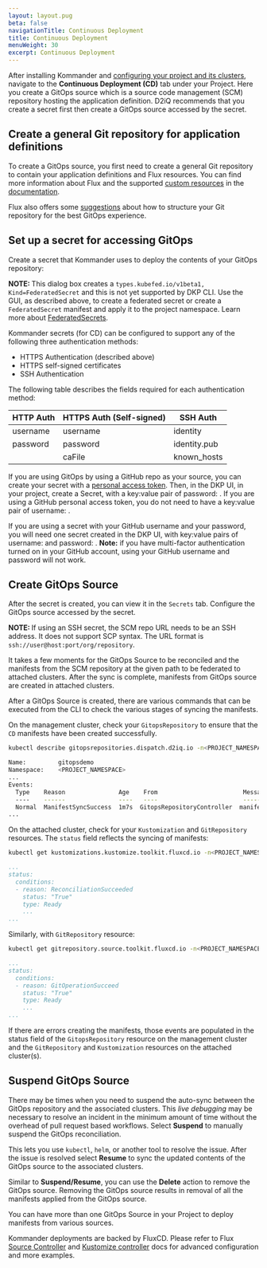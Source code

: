 ```yaml
---
layout: layout.pug
beta: false
navigationTitle: Continuous Deployment
title: Continuous Deployment
menuWeight: 30
excerpt: Continuous Deployment
---
```


After installing Kommander and [configuring your project and its clusters](../../), navigate to the **Continuous Deployment (CD)** tab under your Project. Here you create a GitOps source which is a source code management (SCM) repository hosting the application definition. D2iQ recommends that you create a secret first then create a GitOps source accessed by the secret.

## Create a general Git repository for application definitions

To create a GitOps source, you first need to create a general Git repository to contain your application definitions and Flux resources. You can find more information about Flux and the supported [custom resources](https://fluxcd.io/docs/concepts/#reconciliation) in the [documentation](https://fluxcd.io/docs/concepts/).

Flux also offers some [suggestions](https://fluxcd.io/docs/guides/repository-structure/) about how to structure your Git repository for the best GitOps experience.

## Set up a secret for accessing GitOps

Create a secret that Kommander uses to deploy the contents of your GitOps repository:

<p class="message--note"><strong>NOTE: </strong>This dialog box creates a <code>types.kubefed.io/v1beta1, Kind=FederatedSecret</code> and this is not yet supported by DKP CLI. Use the GUI, as described above, to create a federated secret or create a <code>FederatedSecret</code> manifest and apply it to the project namespace. Learn more about <a href="../../project-secrets/">FederatedSecrets</a>.</p>

Kommander secrets (for CD) can be configured to support any of the following three authentication methods:

- HTTPS Authentication (described above)
- HTTPS self-signed certificates
- SSH Authentication

The following table describes the fields required for each authentication method:

| HTTP Auth  | HTTPS Auth (Self-signed) | SSH Auth     |
| -----------| ------------------------ | ------------ |
| username   | username                 | identity     |
| password   | password                 | identity.pub |
|            | caFile                   | known_hosts  |

<!-- Refer https://fluxcd.io/docs/components/source/gitrepositories/#spec-examples for flux examples (not everything in there is supported) -->

If you are using GitOps by using a GitHub repo as your source, you can create your secret with a [personal access token][github-token].
Then, in the DKP UI, in your project, create a Secret, with a key:value pair of password: <your-token-created-on-github>.
If you are using a GitHub personal access token, you do not need to have a key:value pair of username: <your-github-username>.

If you are using a secret with your GitHub username and your password, you will need one secret created in the DKP UI, with key:value pairs of username: <your-github-username> and password: <your-github-username>.
**Note:** if you have multi-factor authentication turned on in your GitHub account, using your GitHub username and password will not work.

## Create GitOps Source

After the secret is created, you can view it in the `Secrets` tab. Configure the GitOps source accessed by the secret.

<p class="message--important"><strong>NOTE: </strong>If using an SSH secret, the SCM repo URL needs to be an SSH address. It does not support SCP syntax. The URL format is <code>ssh://user@host:port/org/repository</code>.</p>

It takes a few moments for the GitOps Source to be reconciled and the manifests from the SCM repository at the given path to be federated to attached clusters. After the sync is complete, manifests from GitOps source are created in attached clusters.

After a GitOps Source is created, there are various commands that can be executed from the CLI to check the various stages of syncing the manifests.

On the management cluster, check your `GitopsRepository` to ensure that the `CD` manifests have been created successfully.

```bash
kubectl describe gitopsrepositories.dispatch.d2iq.io -n<PROJECT_NAMESPACE> gitopsdemo
```

```sh
Name:         gitopsdemo
Namespace:    <PROJECT_NAMESPACE>
...
Events:
  Type    Reason               Age    From                        Message
  ----    ------               ----   ----                        -------
  Normal  ManifestSyncSuccess  1m7s  GitopsRepositoryController  manifests synced to bootstrap repo
...
```

On the attached cluster, check for your `Kustomization` and `GitRepository` resources. The `status` field reflects the syncing of manifests:

```bash
kubectl get kustomizations.kustomize.toolkit.fluxcd.io -n<PROJECT_NAMESPACE> <GITOPS_SOURCE_NAME> -oyaml
```

```yaml
...
status:
  conditions:
  - reason: ReconciliationSucceeded
    status: "True"
    type: Ready
    ...
...
```

Similarly, with `GitRepository` resource:

```bash
kubectl get gitrepository.source.toolkit.fluxcd.io -n<PROJECT_NAMESPACE> <GITOPS_SOURCE_NAME> -oyaml
```

```yaml
...
status:
  conditions:
  - reason: GitOperationSucceed
    status: "True"
    type: Ready
    ...
...
```

If there are errors creating the manifests, those events are populated in the status field of the `GitopsRepository` resource on the management cluster and the `GitRepository` and `Kustomization` resources on the attached cluster(s).

## Suspend GitOps Source

There may be times when you need to suspend the auto-sync between the GitOps repository and the associated clusters. This _live debugging_ may be necessary to resolve an incident in the minimum amount of time without the overhead of pull request based workflows. Select **Suspend** to manually suspend the GitOps reconciliation.

This lets you use `kubectl`, `helm`, or another tool to resolve the issue. After the issue is resolved select **Resume** to sync the updated contents of the GitOps source to the associated clusters.

Similar to **Suspend/Resume**, you can use the **Delete** action to remove the GitOps source. Removing the GitOps source results in removal of all the manifests applied from the GitOps source.

You can have more than one GitOps Source in your Project to deploy manifests from various sources.

Kommander deployments are backed by FluxCD. Please refer to Flux [Source Controller](https://fluxcd.io/docs/components/source/) and [Kustomize controller](https://fluxcd.io/docs/components/kustomize/) docs for advanced configuration and more examples.

[github-token]: https://docs.github.com/en/authentication/keeping-your-account-and-data-secure/creating-a-personal-access-token

